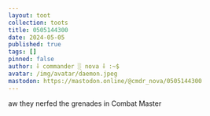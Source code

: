 ```yaml
---
layout: toot
collection: toots
title: 0505144300
date: 2024-05-05
published: true
tags: []
pinned: false
author: ⸸ commander ░ nova ⸸ :~$
avatar: /img/avatar/daemon.jpeg
mastodon: https://mastodon.online/@cmdr_nova/0505144300
---
```


aw they nerfed the grenades in Combat Master
